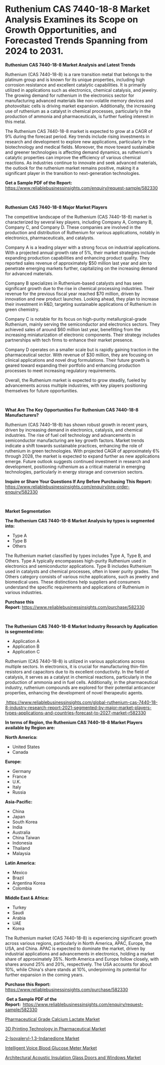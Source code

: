 <p><h1>Ruthenium CAS 7440-18-8 Market Analysis Examines its Scope on Growth Opportunities, and Forecasted Trends Spanning from 2024 to 2031.</h1></p><p><strong>Ruthenium CAS 7440-18-8 Market Analysis and Latest Trends</strong></p>
<p><p>Ruthenium (CAS 7440-18-8) is a rare transition metal that belongs to the platinum group and is known for its unique properties, including high corrosion resistance and excellent catalytic capabilities. It is primarily utilized in applications such as electronics, chemical catalysis, and jewelry. The growing demand for ruthenium in the electronics sector for manufacturing advanced materials like non-volatile memory devices and photovoltaic cells is driving market expansion. Additionally, the increasing use of ruthenium as a catalyst in chemical processes, particularly in the production of ammonia and pharmaceuticals, is further fueling interest in this metal.</p><p>The Ruthenium CAS 7440-18-8 market is expected to grow at a CAGR of 9% during the forecast period. Key trends include rising investments in research and development to explore new applications, particularly in the biotechnology and medical fields. Moreover, the move toward sustainable and greener technologies is affecting demand dynamics, as ruthenium's catalytic properties can improve the efficiency of various chemical reactions. As industries continue to innovate and seek advanced materials, the outlook for the ruthenium market remains positive, making it a significant player in the transition to next-generation technologies.</p></p>
<p><strong>Get a Sample PDF of the Report:&nbsp;</strong> <a href="https://www.reliablebusinessinsights.com/enquiry/request-sample/582330?utm_campaign=84&utm_medium=2&utm_source=Github&utm_content=ia&utm_term=08122024&utm_id=ruthenium-cas-7440-18-8">https://www.reliablebusinessinsights.com/enquiry/request-sample/582330</a></p>
<p>&nbsp;</p>
<p><strong>Ruthenium CAS 7440-18-8 Major Market Players</strong></p>
<p><p>The competitive landscape of the Ruthenium (CAS 7440-18-8) market is characterized by several key players, including Company A, Company B, Company C, and Company D. These companies are involved in the production and distribution of Ruthenium for various applications, notably in electronics, pharmaceuticals, and catalysts.</p><p>Company A is a leading player with a strong focus on industrial applications. With a projected annual growth rate of 5%, their market strategies include expanding production capabilities and enhancing product quality. They reported sales revenue of approximately $50 million last year and aim to penetrate emerging markets further, capitalizing on the increasing demand for advanced materials.</p><p>Company B specializes in Ruthenium-based catalysts and has seen significant growth due to the rise in chemical processing industries. Their revenue for the previous fiscal year reached $70 million, driven by innovation and new product launches. Looking ahead, they plan to increase their investment in R&D, targeting sustainable applications of Ruthenium in green chemistry.</p><p>Company C is notable for its focus on high-purity metallurgical-grade Ruthenium, mainly serving the semiconductor and electronics sectors. They achieved sales of around $60 million last year, benefitting from the increasing miniaturization of electronic components. Their strategy includes partnerships with tech firms to enhance their market presence.</p><p>Company D operates on a smaller scale but is rapidly gaining traction in the pharmaceutical sector. With revenue of $30 million, they are focusing on clinical applications and novel drug formulations. Their future growth is geared toward expanding their portfolio and enhancing production processes to meet increasing regulatory requirements.</p><p>Overall, the Ruthenium market is expected to grow steadily, fueled by advancements across multiple industries, with key players positioning themselves for future opportunities.</p></p>
<p>&nbsp;</p>
<p><strong>What Are The Key Opportunities For Ruthenium CAS 7440-18-8 Manufacturers?</strong></p>
<p><p>Ruthenium (CAS 7440-18-8) has shown robust growth in recent years, driven by increasing demand in electronics, catalysis, and chemical industries. The rise of fuel cell technology and advancements in semiconductor manufacturing are key growth factors. Market trends indicate a shift towards sustainable practices, enhancing the role of ruthenium in green technologies. With projected CAGR of approximately 6% through 2028, the market is expected to expand further as new applications emerge. Future outlook suggests continued investment in research and development, positioning ruthenium as a critical material in emerging technologies, particularly in energy storage and conversion sectors.</p></p>
<p><strong>Inquire or Share Your Questions If Any Before Purchasing This Report:</strong> <a href="https://www.reliablebusinessinsights.com/enquiry/pre-order-enquiry/582330?utm_campaign=84&utm_medium=2&utm_source=Github&utm_content=ia&utm_term=08122024&utm_id=ruthenium-cas-7440-18-8">https://www.reliablebusinessinsights.com/enquiry/pre-order-enquiry/582330</a></p>
<p>&nbsp;</p>
<p><strong>Market Segmentation</strong></p>
<p><strong>The Ruthenium CAS 7440-18-8 Market Analysis by types is segmented into:</strong></p>
<p><ul><li>Type A</li><li>Type B</li><li>Others</li></ul></p>
<p><p>The Ruthenium market classified by types includes Type A, Type B, and Others. Type A typically encompasses high-purity Ruthenium used in electronics and semiconductor applications. Type B includes Ruthenium used in catalysts and chemical processes, often in lower purity grades. The Others category consists of various niche applications, such as jewelry and biomedical uses. These distinctions help suppliers and consumers understand the specific requirements and applications of Ruthenium in various industries.</p></p>
<p><strong>Purchase this Report:&nbsp;</strong><a href="https://www.reliablebusinessinsights.com/purchase/582330?utm_campaign=84&utm_medium=2&utm_source=Github&utm_content=ia&utm_term=08122024&utm_id=ruthenium-cas-7440-18-8">https://www.reliablebusinessinsights.com/purchase/582330</a></p>
<p>&nbsp;</p>
<p><strong>The Ruthenium CAS 7440-18-8 Market Industry Research by Application is segmented into:</strong></p>
<p><ul><li>Application A</li><li>Application B</li><li>Application C</li></ul></p>
<p><p>Ruthenium (CAS 7440-18-8) is utilized in various applications across multiple sectors. In electronics, it is crucial for manufacturing thin-film resistors and capacitors due to its excellent conductivity. In the field of catalysis, it serves as a catalyst in chemical reactions, particularly in the production of ammonia and in fuel cells. Additionally, in the pharmaceutical industry, ruthenium compounds are explored for their potential anticancer properties, enhancing the development of novel therapeutic agents.</p></p>
<p><a href="https://www.reliablebusinessinsights.com/global-ruthenium-cas-7440-18-8-industry-research-report-2021-segmented-by-major-market-players-types-applications-and-countries-forecast-to-2027-market-r582330?utm_campaign=84&utm_medium=2&utm_source=Github&utm_content=ia&utm_term=08122024&utm_id=ruthenium-cas-7440-18-8">&nbsp;https://www.reliablebusinessinsights.com/global-ruthenium-cas-7440-18-8-industry-research-report-2021-segmented-by-major-market-players-types-applications-and-countries-forecast-to-2027-market-r582330</a></p>
<p><strong>In terms of Region, the Ruthenium CAS 7440-18-8 Market Players available by Region are:</strong></p>
<p>
    <p> <strong> North America: </strong>
        <ul>
            <li>United States</li>
            <li>Canada</li>
        </ul>
        </p> 
    <p> <strong> Europe: </strong>
        <ul>
            <li>Germany</li>
            <li>France</li>
            <li>U.K.</li>
            <li>Italy</li>
            <li>Russia</li>
        </ul>
        </p> 
    <p> <strong> Asia-Pacific: </strong>
        <ul>
            <li>China</li>
            <li>Japan</li>
            <li>South Korea</li>
            <li>India</li>
            <li>Australia</li>
            <li>China Taiwan</li>
            <li>Indonesia</li>
            <li>Thailand</li>
            <li>Malaysia</li>
        </ul>
        </p> 
    <p> <strong> Latin America: </strong>
        <ul>
            <li>Mexico</li>
            <li>Brazil</li>
            <li>Argentina Korea</li>
            <li>Colombia</li>
        </ul>
        </p> 
    <p> <strong> Middle East & Africa: </strong>
        <ul>
            <li>Turkey</li>
            <li>Saudi</li>
            <li>Arabia</li>
            <li>UAE</li>
            <li>Korea</li>
        </ul>
    </p>
    </p>
<p><p>The Ruthenium market (CAS 7440-18-8) is experiencing significant growth across various regions, particularly in North America, APAC, Europe, the USA, and China. APAC is expected to dominate the market, driven by industrial applications and advancements in electronics, holding a market share of approximately 35%. North America and Europe follow closely, with shares around 25% and 20%, respectively. The USA accounts for about 10%, while China's share stands at 10%, underpinning its potential for further expansion in the coming years.</p></p>
<p><strong>Purchase this Report: </strong><a href="https://www.reliablebusinessinsights.com/purchase/582330?utm_campaign=84&utm_medium=2&utm_source=Github&utm_content=ia&utm_term=08122024&utm_id=ruthenium-cas-7440-18-8">https://www.reliablebusinessinsights.com/purchase/582330</a></p>
<p>&nbsp;<strong>Get a Sample PDF of the Report:&nbsp;&nbsp;</strong><a href="https://www.reliablebusinessinsights.com/enquiry/request-sample/582330?utm_campaign=84&utm_medium=2&utm_source=Github&utm_content=ia&utm_term=08122024&utm_id=ruthenium-cas-7440-18-8">https://www.reliablebusinessinsights.com/enquiry/request-sample/582330</a></p>
<p><strong></strong></p>
<p><p><a href="https://www.linkedin.com/pulse/pharmaceutical-grade-calcium-lactate-research-report-industry-gdjbe?utm_campaign=84&utm_medium=2&utm_source=Github&utm_content=ia&utm_term=08122024&utm_id=ruthenium-cas-7440-18-8">Pharmaceutical Grade Calcium Lactate Market</a></p><p><a href="https://www.linkedin.com/pulse/regulatory-insights-3d-printing-technology-pharmaceutical-3odpc?utm_campaign=84&utm_medium=2&utm_source=Github&utm_content=ia&utm_term=08122024&utm_id=ruthenium-cas-7440-18-8">3D Printing Technology in Pharmaceutical Market</a></p><p><a href="https://github.com/christalmodica79/Market-Research-Report-List-1/blob/main/2-isovaleryl-13-indanedione-market.md?utm_campaign=84&utm_medium=2&utm_source=Github&utm_content=ia&utm_term=08122024&utm_id=ruthenium-cas-7440-18-8">2-Isovaleryl-1,3-Indanedione Market</a></p><p><a href="https://www.linkedin.com/pulse/overview-intelligent-voice-blood-glucose-meter-market-wtbjc?utm_campaign=84&utm_medium=2&utm_source=Github&utm_content=ia&utm_term=08122024&utm_id=ruthenium-cas-7440-18-8">Intelligent Voice Blood Glucose Meter Market</a></p><p><a href="https://www.linkedin.com/pulse/in-depth-analysis-architectural-acoustic-insulation-glass-upfce?utm_campaign=84&utm_medium=2&utm_source=Github&utm_content=ia&utm_term=08122024&utm_id=ruthenium-cas-7440-18-8">Architectural Acoustic Insulation Glass Doors and Windows Market</a></p></p>